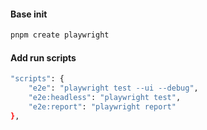 #### Base init

```bash
pnpm create playwright
```

#### Add run scripts

```bash
"scripts": {
    "e2e": "playwright test --ui --debug",
    "e2e:headless": "playwright test",
    "e2e:report": "playwright report"
},
```